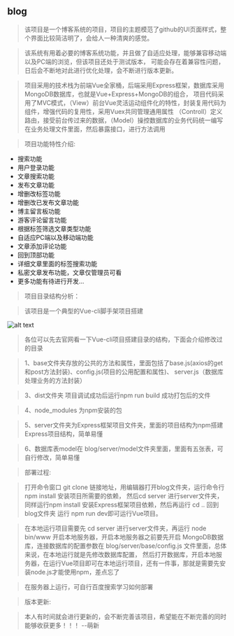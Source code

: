 ## blog
> 该项目是一个博客系统的项目，项目的主题模范了github的UI页面样式，整个界面比较简洁明了，会给人一种清爽的感觉。

> 该系统有用着必要的博客系统功能，并且做了自适应处理，能够兼容移动端以及PC端的浏览，但该项目还处于测试版本，
可能会存在着兼容性问题，日后会不断地对此进行优化处理，会不断进行版本更新。

> 项目采用的技术栈为前端Vue全家桶，后端采用Express框架，数据库采用MongoDB数据库，也就是Vue+Express+MongoDB的组合，
项目代码采用了MVC模式，（View）前台Vue灵活运动组件化的特性，封装复用代码为组件，增强代码的复用性，采用Vuex共同管理通用属性
（Controll）定义路由，接受前台传过来的数据，（Model）操控数据库的业务代码统一编写在业务处理文件里面，然后暴露接口，进行方法调用

> 项目功能特性介绍:

* 搜索功能
* 用户登录功能
* 文章搜索功能
* 发布文章功能
* 增删改标签功能
* 增删改已发布文章功能
* 博主留言板功能
* 游客评论留言功能
* 根据标签筛选文章类型功能
* 自适应PC端以及移动端功能
* 文章添加评论功能
* 回到顶部功能
* 详细文章里面的标签搜索功能
* 私密文章发布功能，文章仅管理员可看
* 更多功能有待进行开发...

> 项目目录结构分析：

> 该项目是一个典型的Vue-cli脚手架项目搭建

![alt text](http://39.96.59.11/images/blog1.png "项目结构")

> 各位可以先去官网看一下Vue-cli项目搭建目录的结构，下面会介绍修改过的目录

> 1、base文件夹存放的公共的方法和属性，里面包括了base.js(axios的get和post方法封装)、config.js(项目的公用配置和属性)、
server.js（数据库处理业务的方法封装）

> 3、dist文件夹 项目调试成功后运行npm run build 成功打包后的文件

> 4、node_modules 为npm安装的包

> 5、server文件夹为Express框架项目文件夹，里面的项目结构为npm搭建Express项目结构，简单易懂

> 6、数据库表model在 blog/server/model文件夹里面，里面有五张表，可自行修改，简单易懂

> 部署过程:

> 打开命令窗口 git clone 链接地址，用编辑器打开blog文件夹，运行命令行 npm install 安装项目所需要的依赖，
然后cd server 进行server文件夹，同样运行npm install 安装Express框架项目依赖，然后再运行 cd .. 回到blog文件夹
运行 npm run dev即可运行Vue项目。

> 在本地运行项目需要先 cd server 进行server文件夹，再运行 node bin/www 开启本地服务器，开启本地服务器之前要先开启
MongoDB数据库，连接数据库的配置参数在 blog/server/base/config.js 文件里面，总体来说，在本地运行就是先修改数据库配置，
然后打开数据库，开启本地服务器，在运行Vue项目即可在本地运行项目，还有一件事，那就是需要先安装node.js才能使用npm，差点忘了

> 在服务器上运行，可自行百度搜索学习如何部署

> 版本更新:

> 本人有时间就会进行更新的，会不断完善该项目，希望能在不断完善的同时能够收获更多！！！ --萌新
